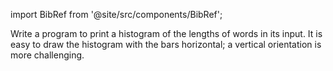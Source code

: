 import BibRef from '@site/src/components/BibRef';

Write a program to print a histogram of the lengths of words in
its input. It is easy to draw the histogram with the bars horizontal; a vertical
orientation is more challenging. <BibRef id='KR1988' pages='p. 24'></BibRef>